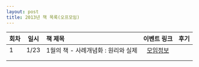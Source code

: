 ```yaml
---
layout: post
title: 2013년 책 목록(오프모임)
---
```



| 회차   | 일시   | 책 제목                                   | 이벤트 링크  |              후기                    |
| ----- |:------:| :-------------------------------------|:-------:|:---------------------------------------- |
| 1  | 1/23 | 1월의 책 - 사례개념화 : 원리와 실제 | [모임정보](https://www.facebook.com/events/192631614410955/)  |  |
|   |    |  |  |  |
|   |    |  |  |  |
